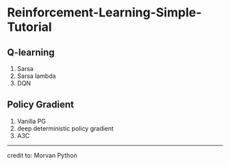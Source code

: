 # Reinforcement-Learning-Simple-Tutorial

## Q-learning
1. Sarsa
2. Sarsa lambda
3. DQN

## Policy Gradient
1. Vanilla PG
2. deep deterministic policy gradient
3. A3C


---
credit to: Morvan Python